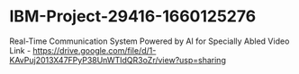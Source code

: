 # IBM-Project-29416-1660125276
Real-Time Communication System Powered by AI for Specially Abled
Video Link - https://drive.google.com/file/d/1-KAvPuj2013X47FPyP38UnWTIdQR3oZr/view?usp=sharing
